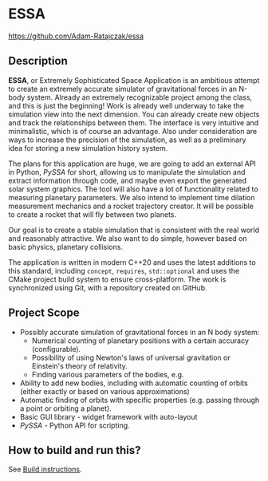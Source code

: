 # ESSA

https://github.com/Adam-Ratajczak/essa

## Description
**ESSA**, or Extremely Sophisticated Space Application is an ambitious attempt to create an extremely accurate simulator of gravitational forces in an N-body system. Already an extremely recognizable project among the class, and this is just the beginning! Work is already well underway to take the simulation view into the next dimension. You can already create new objects and track the relationships between them. The interface is very intuitive and minimalistic, which is of course an advantage. Also under consideration are ways to increase the precision of the simulation, as well as a preliminary idea for storing a new simulation history system.

The plans for this application are huge, we are going to add an external API in Python, *PySSA* for short, allowing us to manipulate the simulation and extract information through code, and maybe even export the generated solar system graphics. The tool will also have a lot of functionality related to measuring planetary parameters. We also intend to implement time dilation measurement mechanics and a rocket trajectory creator. It will be possible to create a rocket that will fly between two planets. 

Our goal is to create a stable simulation that is consistent with the real world and reasonably attractive. We also want to do simple, however based on basic physics, planetary collisions.

The application is written in modern C++20 and uses the latest additions to this standard, including `concept`, `requires`, `std::optional` and uses the CMake project build system to ensure cross-platform. The work is synchronized using Git, with a repository created on GitHub.

## Project Scope
* Possibly accurate simulation of gravitational forces in an N body system:
    * Numerical counting of planetary positions with a certain accuracy (configurable).
    * Possibility of using Newton's laws of universal gravitation or Einstein's theory of relativity.
    * Finding various parameters of the bodies, e.g. 
* Ability to add new bodies, including with automatic counting of orbits (either exactly or based on various approximations)
* Automatic finding of orbits with specific properties (e.g. passing through a point or orbiting a planet).
* Basic GUI library - widget framework with auto-layout
* *PySSA* - Python API for scripting.

## How to build and run this?

See [Build instructions](./docs/BuildInstructions.md).
